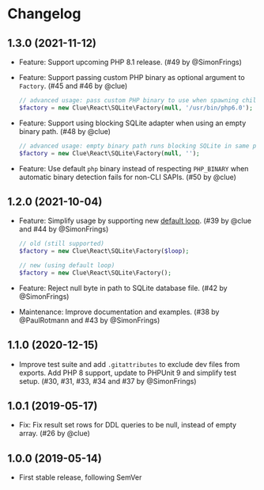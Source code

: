# Changelog

## 1.3.0 (2021-11-12)

*   Feature: Support upcoming PHP 8.1 release.
    (#49 by @SimonFrings)

*   Feature: Support passing custom PHP binary as optional argument to `Factory`.
    (#45 and #46 by @clue)

    ```php
    // advanced usage: pass custom PHP binary to use when spawning child process
    $factory = new Clue\React\SQLite\Factory(null, '/usr/bin/php6.0');
    ```

*   Feature: Support using blocking SQLite adapter when using an empty binary path.
    (#48 by @clue)

    ```php
    // advanced usage: empty binary path runs blocking SQLite in same process
    $factory = new Clue\React\SQLite\Factory(null, '');
    ```

*   Feature: Use default `php` binary instead of respecting `PHP_BINARY` when automatic binary detection fails for non-CLI SAPIs.
    (#50 by @clue)

## 1.2.0 (2021-10-04)

*   Feature: Simplify usage by supporting new [default loop](https://reactphp.org/event-loop/#loop).
    (#39 by @clue and #44 by @SimonFrings)

    ```php
    // old (still supported)
    $factory = new Clue\React\SQLite\Factory($loop);

    // new (using default loop)
    $factory = new Clue\React\SQLite\Factory();
    ```

*   Feature: Reject null byte in path to SQLite database file.
    (#42 by @SimonFrings)

*   Maintenance: Improve documentation and examples.
    (#38 by @PaulRotmann and #43 by @SimonFrings)

## 1.1.0 (2020-12-15)

*   Improve test suite and add `.gitattributes` to exclude dev files from exports.
    Add PHP 8 support, update to PHPUnit 9 and simplify test setup.
    (#30, #31, #33, #34 and #37 by @SimonFrings)

## 1.0.1 (2019-05-17)

*   Fix: Fix result set rows for DDL queries to be null, instead of empty array.
    (#26 by @clue)

## 1.0.0 (2019-05-14)

*   First stable release, following SemVer
